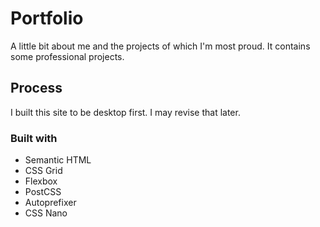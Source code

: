 # Portfolio

A little bit about me and the projects of which I'm most proud. It contains some professional projects.

## Process

I built this site to be desktop first. I may revise that later.

### Built with

- Semantic HTML
- CSS Grid
- Flexbox
- PostCSS
- Autoprefixer
- CSS Nano
